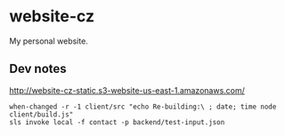 # website-cz
My personal website.

## Dev notes

http://website-cz-static.s3-website-us-east-1.amazonaws.com/

```
when-changed -r -1 client/src "echo Re-building:\ ; date; time node client/build.js"
sls invoke local -f contact -p backend/test-input.json
```
